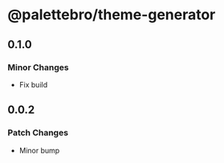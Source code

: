 # @palettebro/theme-generator

## 0.1.0

### Minor Changes

- Fix build

## 0.0.2

### Patch Changes

- Minor bump
